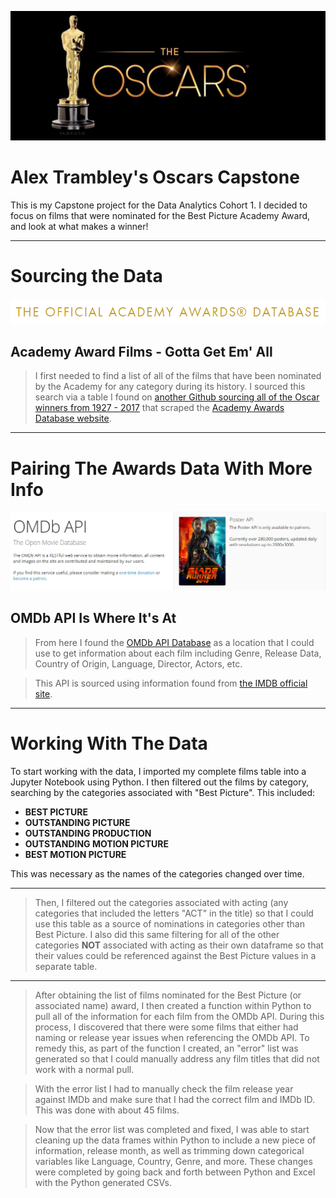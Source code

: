 <p align="center">
  <img src="https://github.com/alextrambley/alex_trambley_oscars_capstone/blob/master/oscars_logo.jpg">
</p>

# Alex Trambley's Oscars Capstone
This is my Capstone project for the Data Analytics Cohort 1. I decided to focus on films that were nominated for the Best Picture Academy Award, and look at what makes a winner!

-----
# Sourcing the Data
![Oscars-DB-logo](https://github.com/alextrambley/alex_trambley_oscars_capstone/blob/master/oscars_database_logo.png)

## Academy Award Films - Gotta Get Em' All
> I first needed to find a list of all of the films that have been nominated by the Academy for any category during its history. 
> I sourced this search via a table I found on [another Github sourcing all of the Oscar winners from 1927 - 2017](https://datahub.io/rufuspollock/oscars-nominees-and-winners) that scraped the [Academy Awards Database website](http://awardsdatabase.oscars.org/).

-----

# Pairing The Awards Data With More Info
![omdb_logo](https://github.com/alextrambley/alex_trambley_oscars_capstone/blob/master/omdb_api_logo.png)

## OMDb API Is Where It's At
> From here I found the [OMDb API Database](http://www.omdbapi.com/) as a location that I could use to get information about each film 
> including Genre, Release Data, Country of Origin, Language, Director, Actors, etc.

> This API is sourced using information found from [the IMDB official site](https://www.imdb.com/). 

-----
# Working With The Data

To start working with the data, I imported my complete films table into a Jupyter Notebook using Python. I then filtered out the films by category, searching by the categories associated with "Best Picture". This included:
<b>
* BEST PICTURE
* OUTSTANDING PICTURE
* OUTSTANDING PRODUCTION
* OUTSTANDING MOTION PICTURE
* BEST MOTION PICTURE
</b>
This was necessary as the names of the categories changed over time. 

-----
> Then, I filtered out the categories associated with acting (any categories that included the letters "ACT" in the title) so that I could use this table as a source of nominations in categories other than Best Picture. I also did this same filtering for all of the other categories __NOT__ associated with acting as their own dataframe so that their values could be referenced against the Best Picture values in a separate table.
-----
> After obtaining the list of films nominated for the Best Picture (or associated name) award, I then created a function within Python to pull all of the information for each film from the OMDb API. During this process, I discovered that there were some films that either had naming or release year issues when referencing the OMDb API. To remedy this, as part of the function I created, an "error" list was generated so that I could manually address any film titles that did not work with a normal pull.

> With the error list I had to manually check the film release year against IMDb and make sure that I had the correct film and IMDb ID. This was done with about 45 films.

> Now that the error list was completed and fixed, I was able to start cleaning up the data frames within Python to include a new piece of information, release month, as well as trimming down categorical variables like Language, Country, Genre, and more. These changes were completed by going back and forth between Python and Excel with the Python generated CSVs.
